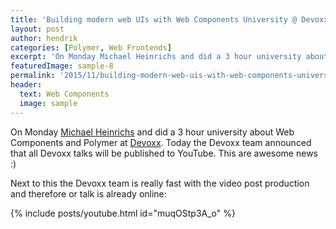 ```yaml
---
title: 'Building modern web UIs with Web Components University @ Devoxx'
layout: post
author: hendrik
categories: [Polymer, Web Frontends]
excerpt: 'On Monday Michael Heinrichs and did a 3 hour university about Web Components and Polymer at Devoxx. Today the Devoxx team announced that all Devoxx talks will be published to YouTube.'
featuredImage: sample-8
permalink: '2015/11/building-modern-web-uis-with-web-components-university-devoxx/'
header:
  text: Web Components
  image: sample
---
```

On Monday [Michael Heinrichs](https://twitter.com/net0pyr) and did a 3 hour university about Web Components and Polymer at [Devoxx](http://www.devoxx.be). Today the Devoxx team announced that all Devoxx talks will be published to YouTube. This are awesome news :)

Next to this the Devoxx team is really fast with the video post production and therefore or talk is already online:

{% include posts/youtube.html id="muqOStp3A_o" %}
